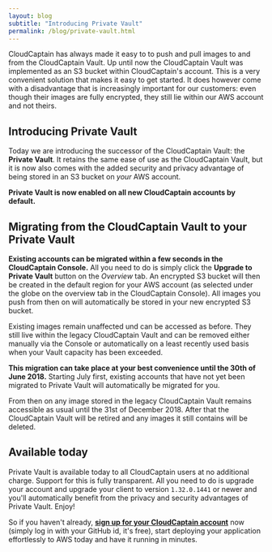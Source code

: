 ```yaml
---
layout: blog
subtitle: "Introducing Private Vault"
permalink: /blog/private-vault.html
---
```

CloudCaptain has always made it easy to to push and pull images to and from the CloudCaptain Vault. Up until now the CloudCaptain
Vault was implemented as an S3 bucket within CloudCaptain's account. This is a very convenient solution that makes it easy
to get started. It does however come with a disadvantage that is increasingly important for our customers: even though
their images are fully encrypted, they still lie within our AWS account and not theirs.

## Introducing Private Vault

Today we are introducing the successor of the CloudCaptain Vault: the **Private Vault**. It retains the same ease of use as
the CloudCaptain Vault, but it is now also comes with the added security and privacy advantage of being stored in an S3
bucket on *your* AWS account. 

**Private Vault is now enabled on all new CloudCaptain accounts by default.**

## Migrating from the CloudCaptain Vault to your Private Vault

**Existing accounts can be migrated within a few seconds in the CloudCaptain Console.** All you need to do is simply click
the **Upgrade to Private Vault** button on the *Overview* tab. An encrypted S3 bucket will then be created in the
default region for your AWS account (as selected under the globe on the overview tab in the CloudCaptain Console). All images
you push from then on will automatically be stored in your new encrypted S3 bucket.
 
Existing images remain unaffected und can be accessed
as before. They still live within the legacy CloudCaptain Vault and can be removed either manually via the Console or
automatically on a least recently used basis when your Vault capacity has been exceeded.

**This migration can take place at your best convenience until the 30th of June 2018.** Starting July first, existing
accounts that have not yet been migrated to Private Vault will automatically be migrated for you.

From then on any image stored in the legacy CloudCaptain Vault remains accessible as usual until the 31st of December 2018.
After that the CloudCaptain Vault will be retired and any images it still contains will be deleted. 

## Available today

Private Vault is available today to all CloudCaptain users at no additional charge. Support for this is fully transparent.
All you need to do is upgrade your account and upgrade your client to version `1.32.0.1441` or newer and you'll
automatically benefit from the privacy and security advantages of Private Vault. Enjoy! 

So if you haven't already,
[**sign up for your CloudCaptain account**](https://console.boxfuse.com) now (simply log in with your GitHub id, it's free),
start deploying your application effortlessly to AWS today and have it running in minutes.